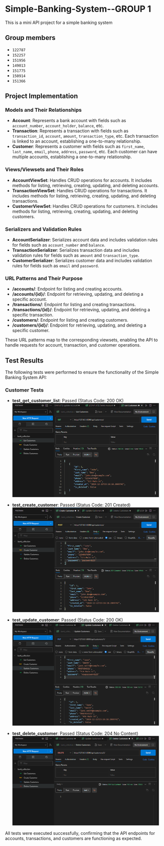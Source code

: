 # Simple-Banking-System--GROUP 1
This is a mini API project for a simple banking system

## Group members
- `122787`
- `152257`
- `151956`
- `149013`
- `151775`
- `150914`
- `151366`

## Project Implementation

### Models and Their Relationships

- **Account**: Represents a bank account with fields such as `account_number`, `account_holder`, `balance`, etc.
- **Transaction**: Represents a transaction with fields such as `transaction_id`, `account`, `amount`, `transaction_type`, etc. Each transaction is linked to an account, establishing a one-to-many relationship.
- **Customer**: Represents a customer with fields such as `first_name`, `last_name`, `email`, `phone`, `address`, `password`, etc. Each customer can have multiple accounts, establishing a one-to-many relationship.

### Views/Viewsets and Their Roles

- **AccountViewSet**: Handles CRUD operations for accounts. It includes methods for listing, retrieving, creating, updating, and deleting accounts.
- **TransactionViewSet**: Handles CRUD operations for transactions. It includes methods for listing, retrieving, creating, updating, and deleting transactions.
- **CustomerViewSet**: Handles CRUD operations for customers. It includes methods for listing, retrieving, creating, updating, and deleting customers.

### Serializers and Validation Rules

- **AccountSerializer**: Serializes account data and includes validation rules for fields such as `account_number` and `balance`.
- **TransactionSerializer**: Serializes transaction data and includes validation rules for fields such as `amount` and `transaction_type`.
- **CustomerSerializer**: Serializes customer data and includes validation rules for fields such as `email` and `password`.

### URL Patterns and Their Purpose

- **/accounts/**: Endpoint for listing and creating accounts.
- **/accounts/{id}/**: Endpoint for retrieving, updating, and deleting a specific account.
- **/transactions/**: Endpoint for listing and creating transactions.
- **/transactions/{id}/**: Endpoint for retrieving, updating, and deleting a specific transaction.
- **/customers/**: Endpoint for listing and creating customers.
- **/customers/{id}/**: Endpoint for retrieving, updating, and deleting a specific customer.

These URL patterns map to the corresponding viewsets, enabling the API to handle requests for account, transaction, and customer operations.

## Test Results

The following tests were performed to ensure the functionality of the Simple Banking System API:

### Customer Tests

- **test_get_customer_list**: Passed (Status Code: 200 OK)
  ![test_get_customer_list](test_screenshots/list_customers.png)

- **test_create_customer**: Passed (Status Code: 201 Created)
  ![test_create_customer](test_screenshots/create_customers.png)

- **test_update_customer**: Passed (Status Code: 200 OK)
  ![test_update_customer](test_screenshots/update_customers.png)
  
- **test_delete_customer**: Passed (Status Code: 204 No Content)
  ![test_delete_customer](test_screenshots/delete_customers.png)

All tests were executed successfully, confirming that the API endpoints for accounts, transactions, and customers are functioning as expected.

